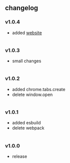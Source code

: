 ## changelog

### v1.0.4

- added [website](https://omu-beta.vercel.app)

#

### v1.0.3

- small changes

#

### v1.0.2

- added chrome.tabs.create
- delete window.open

#

### v1.0.1

- added esbuild
- delete webpack

#

### v1.0.0

- release

